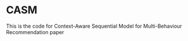 # CASM
This is the code for Context-Aware Sequential Model for Multi-Behaviour Recommendation paper
